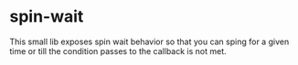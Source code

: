 ﻿# spin-wait
 
 This small lib exposes spin wait behavior so that you can sping for a given time or till the condition passes to the callback is not met.
